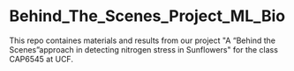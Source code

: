 # Behind_The_Scenes_Project_ML_Bio
This repo containes materials and results from our project "A “Behind the Scenes”approach in detecting nitrogen stress in Sunflowers" for the class CAP6545 at UCF. 
